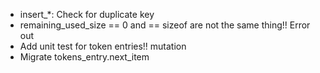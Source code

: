 * insert_*: Check for duplicate key
* remaining_used_size == 0 and == sizeof are not the same thing!! Error out
* Add unit test for token entries!!  mutation
* Migrate tokens_entry.next_item
